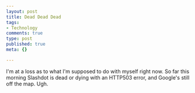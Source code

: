 ```yaml
--- 
layout: post
title: Dead Dead Dead
tags: 
- Technology
comments: true
type: post
published: true
meta: {}

---
```

I'm at a loss as to what I'm supposed to do with myself right now. So far this morning Slashdot is dead or dying with an HTTP503 error, and Google's still off the map. Ugh.
